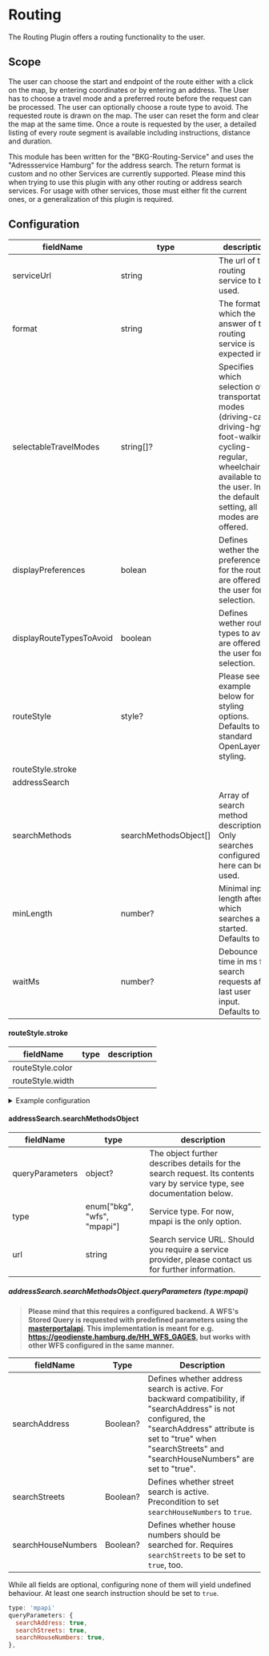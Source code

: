 # Routing

The Routing Plugin offers a routing functionality to the user.

## Scope
The user can choose the start and endpoint of the route either with a click on the map, by entering coordinates or by entering an address. The User has to choose a travel mode and a preferred route before the request can be processed. The user can optionally choose a route type to avoid. The requested route is drawn on the map. The user can reset the form and clear the map at the same time. Once a route is requested by the user, a detailed listing of every route segment is available including instructions, distance and duration.

This module has been written for the "BKG-Routing-Service" and uses the "Adressservice Hamburg" for the address search. The return format is custom and no other Services are currently supported. Please mind this when trying to use this plugin with any other routing or address search services. For usage with other services, those must either fit the current ones, or a generalization of this plugin is required.

## Configuration

| fieldName | type | description |
| - | - | - |
|serviceUrl|string|The url of the routing service to be used.|
|format|string|The format in which the answer of the routing service is expected in.|
|selectableTravelModes|string[]?|Specifies which selection of transportation modes (driving-car, driving-hgv, foot-walking, cycling-regular, wheelchair) is available to the user. In the default setting, all modes are offered.|
|displayPreferences|bolean|Defines wether the preferences for the route are offered to the user for selection.|
|displayRouteTypesToAvoid|boolean|Defines wether route types to avoid are offered to the user for selection.|
|routeStyle|style? | Please see example below for styling options. Defaults to standard OpenLayers styling. |
|routeStyle.stroke|||
|addressSearch|||
|searchMethods | searchMethodsObject[] | Array of search method descriptions. Only searches configured here can be used. |
|minLength | number? | Minimal input length after which searches are started. Defaults to 0. |
|waitMs | number? | Debounce time in ms for search requests after last user input. Defaults to 0. |

#### routeStyle.stroke

| fieldName | type | description |
| - | - | - |
|routeStyle.color|||
|routeStyle.width|||

<details>

The `@masterportal/masterportalapi` has vectorStyles in development. As soon as that's done, we shall use its styling syntax and methods.

For the time being, please use this example as a rough reference as to what can currently be done.

<summary>Example configuration</summary>

```js
routing: {
    routeStyle: {
    stroke: {
      color: '#e51313',
      width: 6,
    },
  },
}
```

</details>

#### addressSearch.searchMethodsObject

| fieldName | type | description |
| - | - | - |
| queryParameters | object? | The object further describes details for the search request. Its contents vary by service type, see documentation below. |
| type | enum["bkg", "wfs", "mpapi"] | Service type. For now, mpapi is the only option. |
| url | string | Search service URL. Should you require a service provider, please contact us for further information. |

##### addressSearch.searchMethodsObject.queryParameters (type:mpapi)

> **Please mind that this requires a configured backend. A WFS's Stored Query is requested with predefined parameters using the [masterportalapi](https://bitbucket.org/geowerkstatt-hamburg/masterportalapi/src/master/). This implementation is meant for e.g. https://geodienste.hamburg.de/HH_WFS_GAGES, but works with other WFS configured in the same manner.**

| fieldName | Type | Description |
| - | - | - |
| searchAddress | Boolean? | Defines whether address search is active. For backward compatibility, if "searchAddress" is not configured, the "searchAddress" attribute is set to "true" when "searchStreets" and "searchHouseNumbers" are set to "true". |
| searchStreets | Boolean? | Defines whether street search is active. Precondition to set `searchHouseNumbers` to `true`. |
| searchHouseNumbers | Boolean? | Defines whether house numbers should be searched for. Requires `searchStreets` to be set to `true`, too. |

While all fields are optional, configuring none of them will yield undefined behaviour. At least one search instruction should be set to `true`.

```js
type: 'mpapi'
queryParameters: {
  searchAddress: true,
  searchStreets: true,
  searchHouseNumbers: true,
},
```
